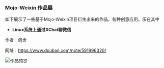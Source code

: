 ### Mojo-Weixin 作品展

如下展示了一些基于Mojo-Weixin项目衍生出来的作品，各种创意应用，乐在其中

* **Linux系统上通过XChat聊微信**

作者：鸽舍

网址：https://www.douban.com/note/591996320/

![作品预览](https://img3.doubanio.com/view/note/large/public/p38683520.jpg)

